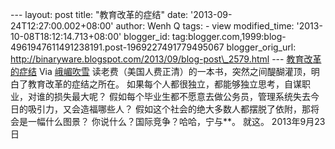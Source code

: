 --- layout: post title: "教育改革的症结" date:
'2013-09-24T12:27:00.002+08:00' author: Wenh Q tags: - view
modified\_time: '2013-10-08T18:12:14.713+08:00' blogger\_id:
tag:blogger.com,1999:blog-4961947611491238191.post-1969227491779495067
blogger\_orig\_url:
http://binaryware.blogspot.com/2013/09/blog-post\_2579.html ---
[教育改革的症结](http://blog.tianya.cn/blogger/post_show.asp?BlogID=1574137&PostID=53181471)
Via [峨嵋吹雪](http://emeichuixue.blog.tianya.cn/)
读老费（美国人费正清）的一本书，突然之间醍醐灌顶，明白了教育改革的症结之所在。
如果每个人都很独立，都能够独立思考，自谋职业，对谁的损失最大呢？
假如每个毕业生都不愿意去做公务员，管理系统失去今日的吸引力，又会造福哪些人？
假如这个社会的绝大多数人都摆脱了依附，那将会是一幅什么图景？
你说什么？国际竞争？哈哈，宁与\*\*。
就这。
2013年9月23日
